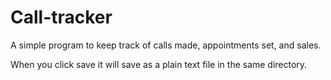 # Call-tracker
A simple program to keep track of calls made, appointments set, and sales.

When you click save it will save as a plain text file in the same directory.

